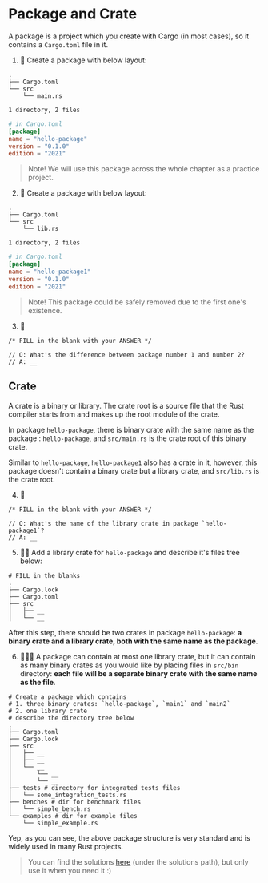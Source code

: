 # Package and Crate
A package is a project which you create with Cargo (in most cases), so it contains a `Cargo.toml` file in it.

1. 🌟 Create a package  with below layout:
```shell
.
├── Cargo.toml
└── src
    └── main.rs

1 directory, 2 files
```

```toml
# in Cargo.toml
[package]
name = "hello-package"
version = "0.1.0"
edition = "2021"
```

> Note! We will use this package across the whole chapter as a practice project.

2. 🌟 Create a package with below layout:
```shell
.
├── Cargo.toml
└── src
    └── lib.rs

1 directory, 2 files
```

```toml
# in Cargo.toml
[package]
name = "hello-package1"
version = "0.1.0"
edition = "2021"
```

> Note! This package could be safely removed due to the first one's existence.

3. 🌟 
```rust,editable
/* FILL in the blank with your ANSWER */

// Q: What's the difference between package number 1 and number 2?
// A: __
```


## Crate
A crate is a binary or library. The crate root is a source file that the Rust compiler starts from and makes up the root module of the crate.

In package `hello-package`, there is binary crate with the same name as the package : `hello-package`, and `src/main.rs` is the crate root of this binary crate.

Similar to `hello-package`, `hello-package1` also has a crate in it, however, this package doesn't contain a binary crate but a library crate, and `src/lib.rs` is the crate root.

4. 🌟
```rust,editable
/* FILL in the blank with your ANSWER */

// Q: What's the name of the library crate in package `hello-package1`?
// A: __
```


5. 🌟🌟 Add a library crate for `hello-package` and describe it's files tree below:
```shell,editable
# FILL in the blanks
.
├── Cargo.lock
├── Cargo.toml
├── src
│   ├── __
│   └── __
```

After this step, there should be two crates in package `hello-package`: **a binary crate and a library crate, both with the same name as the package**.

6. 🌟🌟🌟 A package can contain at most one library crate, but it can contain as many binary crates as you would like by placing files in `src/bin` directory: **each file will be a separate binary crate with the same name as the file**.

```shell,editable
# Create a package which contains 
# 1. three binary crates: `hello-package`, `main1` and `main2`
# 2. one library crate
# describe the directory tree below
.
├── Cargo.toml
├── Cargo.lock
├── src
│   ├── __
│   ├── __
│   └── __
│       └── __
│       └── __
├── tests # directory for integrated tests files
│   └── some_integration_tests.rs
├── benches # dir for benchmark files
│   └── simple_bench.rs
└── examples # dir for example files
    └── simple_example.rs
```

Yep, as you can see, the above package structure is very standard and is widely used in many Rust projects.


> You can find the solutions [here](https://github.com/sunface/rust-by-practice/blob/master/solutions/crate-module/crate.md) (under the solutions path), but only use it when you need it :)
